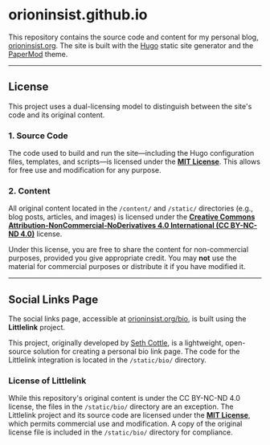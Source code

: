 # orioninsist.github.io

This repository contains the source code and content for my personal blog, [orioninsist.org](https://orioninsist.org). The site is built with the [Hugo](https://gohugo.io/) static site generator and the [PaperMod](https://github.com/adityatelange/hugo-PaperMod) theme.

---

## License

This project uses a dual-licensing model to distinguish between the site's code and its original content.

### 1. Source Code

The code used to build and run the site—including the Hugo configuration files, templates, and scripts—is licensed under the **[MIT License](https://github.com/orioninsist/orioninsist.github.io/blob/main/LICENSE-CODE)**. This allows for free use and modification for any purpose.

### 2. Content

All original content located in the `/content/` and `/static/` directories (e.g., blog posts, articles, and images) is licensed under the **[Creative Commons Attribution-NonCommercial-NoDerivatives 4.0 International (CC BY-NC-ND 4.0)](https://creativecommons.org/licenses/by-nc-nd/4.0/)** license.

Under this license, you are free to share the content for non-commercial purposes, provided you give appropriate credit. You may **not** use the material for commercial purposes or distribute it if you have modified it.


---

## Social Links Page

The social links page, accessible at [orioninsist.org/bio](https://orioninsist.org/bio), is built using the **Littlelink** project.

This project, originally developed by [Seth Cottle](https://github.com/sethcottle), is a lightweight, open-source solution for creating a personal bio link page. The code for the Littlelink integration is located in the `/static/bio/` directory.

### License of Littlelink

While this repository's original content is under the CC BY-NC-ND 4.0 license, the files in the `/static/bio/` directory are an exception. The Littlelink project and its source code are licensed under the **[MIT License](https://github.com/sethcottle/littlelink/blob/main/LICENSE.md)**, which permits commercial use and modification. A copy of the original license file is included in the `/static/bio/` directory for compliance.